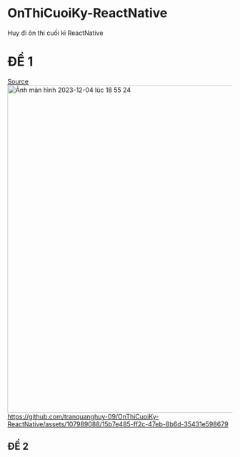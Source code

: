 # OnThiCuoiKy-ReactNative
Huy đi ôn thi cuối kì ReactNative

# ĐỀ 1
[Source](https://github.com/tranquanghuy-09/OnThiCuoiKy-ReactNative/tree/main/20092731_TranQuangHuy)
<img width="735" alt="Ảnh màn hình 2023-12-04 lúc 18 55 24" src="https://github.com/tranquanghuy-09/OnThiCuoiKy-ReactNative/assets/107989088/adf07dcf-6b03-4849-a656-a7d3f5d5b1ed">
https://github.com/tranquanghuy-09/OnThiCuoiKy-ReactNative/assets/107989088/15b7e485-ff2c-47eb-8b6d-35431e598679

## ĐỀ 2
